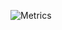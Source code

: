 ![Metrics](https://metrics.lecoq.io/PaulSpoerry?template=classic&introduction=1&habits=1&fortune=1&base=header%2C%20activity%2C%20community%2C%20repositories%2C%20metadata&base.indepth=false&base.hireable=false&base.skip=false&habits=false&habits.from=200&habits.days=14&habits.facts=true&habits.charts=true&habits.charts.type=classic&habits.trim=false&habits.languages.limit=8&habits.languages.threshold=0%25&introduction=false&introduction.title=true&fortune=false&config.timezone=America%2FChicago&config.octicon=true)
